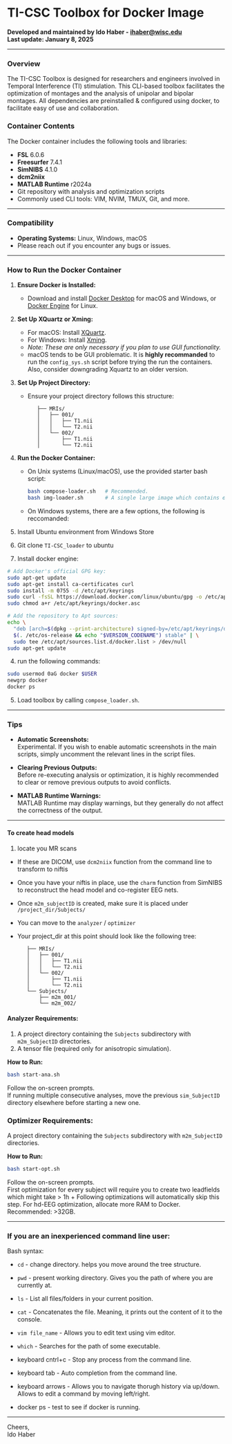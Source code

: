 
# TI-CSC Toolbox for Docker Image

**Developed and maintained by Ido Haber - [ihaber@wisc.edu](mailto:ihaber@wisc.edu)**  
**Last update: January 8, 2025**

---

### Overview

The TI-CSC Toolbox is designed for researchers and engineers involved in Temporal Interference (TI) stimulation. This CLI-based toolbox facilitates the optimization of montages and the analysis of unipolar and bipolar montages. All dependencies are preinstalled & configured using docker, to facilitate easy of use and collaboration.

### Container Contents

The Docker container includes the following tools and libraries:

- **FSL** 6.0.6
- **Freesurfer** 7.4.1
- **SimNIBS** 4.1.0
- **dcm2niix**
- **MATLAB Runtime** r2024a
- Git repository with analysis and optimization scripts
- Commonly used CLI tools: VIM, NVIM, TMUX, Git, and more.

---

### Compatibility

- **Operating Systems:** Linux, Windows, macOS
- Please reach out if you encounter any bugs or issues.

---

### How to Run the Docker Container

1. **Ensure Docker is Installed:**
   - Download and install [Docker Desktop](https://www.docker.com/products/docker-desktop) for macOS and Windows, or [Docker Engine](https://docs.docker.com/engine/install/) for Linux.

2. **Set Up XQuartz or Xming:**
   - For macOS: Install [XQuartz](https://www.xquartz.org/).
   - For Windows: Install [Xming](https://sourceforge.net/projects/xming/).
   - *Note: These are only necessary if you plan to use GUI functionality.*
   - macOS tends to be GUI problematic. It is **highly recommanded** to run the `config_sys.sh` script before trying the run the containers. Also, consider downgrading Xquartz to an older version.


3. **Set Up Project Directory:**
   - Ensure your project directory follows this structure:
     ```
        ├── MRIs/
        │   ├── 001/
        │   │   ├── T1.nii
        │   │   └── T2.nii
        │   └── 002/
        │       ├── T1.nii
        │       └── T2.nii

     ```

4. **Run the Docker Container:**
   - On Unix systems (Linux/macOS), use the provided starter bash script:
     ```sh
     bash compose-loader.sh   # Recommended.
     bash img-loader.sh       # A single large image which contains everything. 
     ```

    - On Windows systems, there are a few options, the following is reccomanded:

1. Install Ubuntu environment from Windows Store
2. Git clone `TI-CSC_loader` to ubuntu
3. Install docker engine:

```bash
# Add Docker's official GPG key:
sudo apt-get update
sudo apt-get install ca-certificates curl
sudo install -m 0755 -d /etc/apt/keyrings
sudo curl -fsSL https://download.docker.com/linux/ubuntu/gpg -o /etc/apt/keyrings/docker.asc
sudo chmod a+r /etc/apt/keyrings/docker.asc

# Add the repository to Apt sources:
echo \
  "deb [arch=$(dpkg --print-architecture) signed-by=/etc/apt/keyrings/docker.asc] https://download.docker.com/linux/ubuntu \
  $(. /etc/os-release && echo "$VERSION_CODENAME") stable" | \
  sudo tee /etc/apt/sources.list.d/docker.list > /dev/null
sudo apt-get update
```

4. run the following commands:
```bash
sudo usermod 0aG docker $USER
newgrp docker
docker ps
```

5. Load toolbox by calling `compose_loader.sh`.

---

### Tips

- **Automatic Screenshots:**  
  Experimental. If you wish to enable automatic screenshots in the main scripts, simply uncomment the relevant lines in the script files.

- **Clearing Previous Outputs:**  
  Before re-executing analysis or optimization, it is highly recommended to clear or remove previous outputs to avoid conflicts.

- **MATLAB Runtime Warnings:**  
  MATLAB Runtime may display warnings, but they generally do not affect the correctness of the output.

---

#### To create head models

1. locate you MR scans
  * If these are DICOM, use `dcm2niix` function from the command line to transform to niftis
  * Once you have your niftis in place, use the `charm` function from SimNIBS to reconstruct the head model and co-register EEG nets.
  * Once `m2m_subjectID` is created, make sure it is placed under `/project_dir/Subjects/`
  * You can move to the `analyzer` / `optimizer`
  * Your project_dir at this point should look like the following tree:
 
     ```
        ├── MRIs/
        │   ├── 001/
        │   │   ├── T1.nii
        │   │   └── T2.nii
        │   └── 002/
        │       ├── T1.nii
        │       └── T2.nii
        └── Subjects/
            ├── m2m_001/
            └── m2m_002/

     ```




#### Analyzer Requirements:

1. A project directory containing the `Subjects` subdirectory with `m2m_SubjectID` directories.
2. A tensor file (required only for anisotropic simulation).

**How to Run:**

```bash
bash start-ana.sh
```

Follow the on-screen prompts.  
If running multiple consecutive analyses, move the previous `sim_SubjectID` directory elsewhere before starting a new one.

### Optimizer Requirements:
A project directory containing the `Subjects` subdirectory with `m2m_SubjectID` directories.

**How to Run:**

```bash
bash start-opt.sh
```

Follow the on-screen prompts.  
First optimization for every subject will require you to create two leadfields which might take > 1h +
Following optimizations will automatically skip this step.
For hd-EEG optimization, allocate more RAM to Docker. Recommended: >32GB.

---


### If you are an inexperienced command line user:

Bash syntax:

* `cd`            - change directory. helps you move around the tree structure. 
* `pwd`           - present working directory. Gives you the path of where you are currently at. 
* `ls`            - List all files/folders in your current position. 
* `cat`           - Concatenates the file. Meaning, it prints out the content of it to the console. 
* `vim file_name` - Allows you to edit text using vim editor.  
* `which`         - Searches for the path of some executable. 

* keyboard cntrl+c - Stop any process from the command line. 
* keyboard tab     - Auto completion from the command line. 
* keyboard arrows  -  Allows you to navigate thorugh history via up/down. Allows to edit a command by moving left/right. 
* docker ps        - test to see if docker is running. 

---

Cheers,  
Ido Haber
